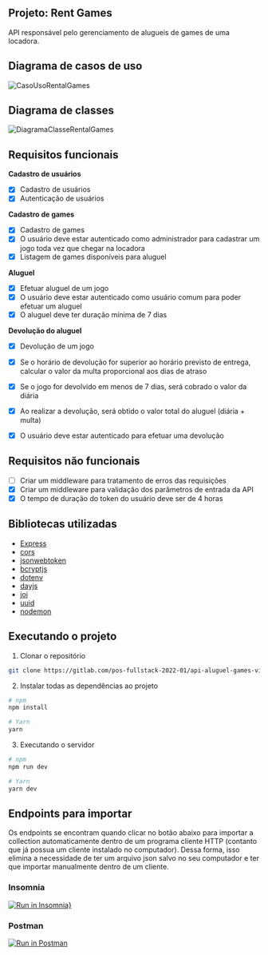## Projeto: Rent Games
API responsável pelo gerenciamento de alugueis de games de uma locadora.

## Diagrama de casos de uso
![CasoUsoRentalGames](https://user-images.githubusercontent.com/35710766/169889660-0a99653b-d50f-4eba-84aa-bd55806f6fbf.png)

## Diagrama de classes
![DiagramaClasseRentalGames](https://user-images.githubusercontent.com/35710766/169889765-d7a24cbd-fb71-4c59-af1a-f9799f52ac0e.png)


## Requisitos funcionais
**Cadastro de usuários**
* [x] Cadastro de usuários
* [x] Autenticação de usuários

**Cadastro de games**
* [x] Cadastro de games
* [x] O usuário deve estar autenticado como administrador para cadastrar um jogo toda vez que chegar na locadora
* [x] Listagem de games disponíveis para aluguel

**Aluguel**
* [x] Efetuar aluguel de um jogo
* [x] O usuário deve estar autenticado como usuário comum para poder efetuar um aluguel
* [x] O aluguel deve ter duração mínima de 7 dias

**Devolução do aluguel**
* [x] Devolução de um jogo
* [x] Se o horário de devolução for superior ao horário previsto de entrega, calcular o valor da multa proporcional aos dias de atraso
* [x] Se o jogo for devolvido em menos de 7 dias, será cobrado o valor da diária
* [x] Ao realizar a devolução, será obtido o valor total do aluguel (diária + multa)
* [x] O usuário deve estar autenticado para efetuar uma devolução


## Requisitos não funcionais
* [ ] Criar um middleware para tratamento de erros das requisições
* [x] Criar um middleware para validação dos parâmetros de entrada da API
* [x] O tempo de duração do token do usuário deve ser de 4 horas

## Bibliotecas utilizadas
* <a href="https://www.npmjs.com/package/express">Express</a>
* <a href="https://www.npmjs.com/package/cors">cors</a>
* <a href="https://www.npmjs.com/package/jsonwebtoken">jsonwebtoken</a>
* <a href="https://www.npmjs.com/package/bcryptjs">bcryptjs</a>
* <a href="https://www.npmjs.com/package/dotenv">dotenv</a>
* <a href="https://www.npmjs.com/package/dayjs">dayjs</a>
* <a href="https://www.npmjs.com/package/joi">joi</a>
* <a href="https://www.npmjs.com/package/uuid">uuid</a>
* <a href="https://www.npmjs.com/package/nodemon">nodemon</a>

## Executando o projeto

1. Clonar o repositório 
```sh
git clone https://gitlab.com/pos-fullstack-2022-01/api-aluguel-games-victor-mello.git
```

2. Instalar todas as dependências ao projeto
```sh
# npm
npm install

# Yarn
yarn
```

3. Executando o servidor
```sh
# npm
npm run dev

# Yarn
yarn dev
```


## Endpoints para importar
Os endpoints se encontram quando clicar no botão abaixo para importar a collection automaticamente dentro de um programa cliente HTTP (contanto que já possua um cliente instalado no computador). Dessa forma, isso elimina a necessidade de ter um arquivo json salvo no seu computador e ter que importar manualmente dentro de um cliente.

### Insomnia
[![Run in Insomnia}](https://insomnia.rest/images/run.svg)](https://insomnia.rest/run/?label=Rent%20Games%20-%20Backend%20com%20Node.js%20e%20Express%20-%20Victor%20Mello&uri=https%3A%2F%2Fgist.githubusercontent.com%2FVictorMello1993%2F9d7f6d6d4b7ddc36003ae31e45d759b3%2Fraw%2Fc85c7de056a66087a23c3af8ff8ff9d3027f0efc%2Fgistfile1.txt)


### Postman
[![Run in Postman](https://run.pstmn.io/button.svg)](https://app.getpostman.com/run-collection/999aa62c466d19ebb44a?action=collection%2Fimport)
